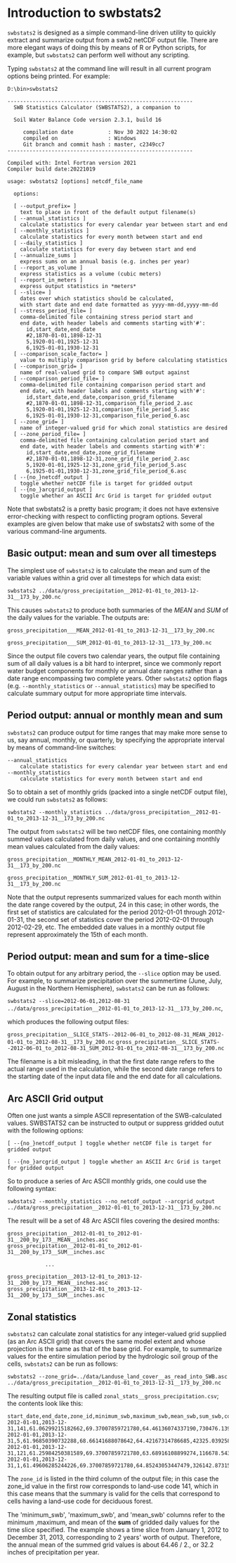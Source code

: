 # Introduction to swbstats2

`swbstats2` is designed as a simple command-line driven utility to quickly extract and summarize output from a swb2 netCDF output file. There are more elegant ways of doing this by means of R or Python scripts, for example, but `swbstats2` can perform well without any scripting.

Typing `swbstats2` at the command line will result in all current program options being printed. For example:
```
D:\bin>swbstats2

-----------------------------------------------------------
  SWB Statistics Calculator (SWBSTATS2), a companion to

  Soil Water Balance Code version 2.3.1, build 16

     compilation date           : Nov 30 2022 14:30:02
     compiled on                : Windows
     Git branch and commit hash : master, c2349cc7
-----------------------------------------------------------

Compiled with: Intel Fortran version 2021
Compiler build date:20221019

usage: swbstats2 [options] netcdf_file_name

  options:

  [ --output_prefix= ]
    text to place in front of the default output filename(s)
  [ --annual_statistics ]
    calculate statistics for every calendar year between start and end
  [ --monthly_statistics ]
    calculate statistics for every month between start and end
  [ --daily_statistics ]
    calculate statistics for every day between start and end
  [ --annualize_sums ]
    express sums on an annual basis (e.g. inches per year)
  [ --report_as_volume ]
    express statistics as a volume (cubic meters)
  [ --report_in_meters ]
    express output statistics in *meters*
  [ --slice= ]
    dates over which statistics should be calculated,
    with start date and end date formatted as yyyy-mm-dd,yyyy-mm-dd
  [ --stress_period_file= ]
    comma-delimited file containing stress period start and
    end date, with header labels and comments starting with'#':
      id,start_date,end_date
      #2,1870-01-01,1898-12-31
      5,1920-01-01,1925-12-31
      6,1925-01-01,1930-12-31
  [ --comparison_scale_factor= ]
    value to multiply comparison grid by before calculating statistics
  [ --comparison_grid= ]
    name of real-valued grid to compare SWB output against
  [ --comparison_period_file= ]
    comma-delimited file containing comparison period start and
    end date, with header labels and comments starting with'#':
      id,start_date,end_date,comparison_grid_filename
      #2,1870-01-01,1898-12-31,comparison_file_period_2.asc
      5,1920-01-01,1925-12-31,comparison_file_period_5.asc
      6,1925-01-01,1930-12-31,comparison_file_period_6.asc
  [ --zone_grid= ]
    name of integer-valued grid for which zonal statistics are desired
  [ --zone_period_file= ]
    comma-delimited file containing calculation period start and
    end date, with header labels and comments starting with'#':
      id,start_date,end_date,zone_grid_filename
      #2,1870-01-01,1898-12-31,zone_grid_file_period_2.asc
      5,1920-01-01,1925-12-31,zone_grid_file_period_5.asc
      6,1925-01-01,1930-12-31,zone_grid_file_period_6.asc
  [ --{no_}netcdf_output ]
    toggle whether netCDF file is target for gridded output
  [ --{no_}arcgrid_output ]
    toggle whether an ASCII Arc Grid is target for gridded output
```
Note that swbstats2 is a pretty basic program; it does not have extensive error-checking with respect to conflicting program options. Several examples are given below that make use of swbstats2 with some of the various command-line arguments.

## Basic output: mean and sum over all timesteps

The simplest use of `swbstats2` is to calculate the mean and sum of the variable values within a grid over all timesteps for which data exist:

`swbstats2 ../data/gross_precipitation__2012-01-01_to_2013-12-31__173_by_200.nc`

This causes `swbstats2` to produce both summaries of the *MEAN* and *SUM* of the daily values for the variable. The outputs are:

`gross_precipitation___MEAN_2012-01-01_to_2013-12-31__173_by_200.nc`

`gross_precipitation___SUM_2012-01-01_to_2013-12-31__173_by_200.nc`

Since the output file covers two calendar years, the output file containing sum of all daily values is a bit hard to interpret, since we commonly report water budget components for monthly or annual date ranges rather than a date range encompassing two complete years. Other `swbstats2` option flags (e.g. `--monthly_statistics` or `--annual_statistics`) may be specified to calculate summary output for more appropriate time intervals.

## Period output: annual or monthly mean and sum

`swbstats2` can produce output for time ranges that may make more sense to us, say annual, monthly, or quarterly, by specifying the appropriate interval by means of command-line switches:
```
--annual_statistics
    calculate statistics for every calendar year between start and end
--monthly_statistics
    calculate statistics for every month between start and end
```

So to obtain a set of monthly grids (packed into a single netCDF output file), we could run `swbstats2` as follows:

`swbstats2 --monthly_statistics ../data/gross_precipitation__2012-01-01_to_2013-12-31__173_by_200.nc`

The output from `swbstats2` will be two netCDF files, one containing monthly summed values calculated from daily values, and one containing monthly mean values calculated from the daily values:

`gross_precipitation__MONTHLY_MEAN_2012-01-01_to_2013-12-31__173_by_200.nc`

`gross_precipitation__MONTHLY_SUM_2012-01-01_to_2013-12-31__173_by_200.nc`

Note that the output represents summarized values for each month within the date range covered by the output, 24 in this case; in other words, the first set of statistics are calculated for the period 2012-01-01 through 2012-01-31, the second set of statistics cover the period 2012-02-01 through 2012-02-29, etc. The embedded date values in a monthly output file represent approximately the 15th of each month.

## Period output: mean and sum for a time-slice

To obtain output for any arbitrary period, the `--slice` option may be used. For example, to summarize precipitation over the summertime (June, July, August in the Northern Hemisphere), `swbstats2` can be run as follows:

`swbstats2 --slice=2012-06-01,2012-08-31 ../data/gross_precipitation__2012-01-01_to_2013-12-31__173_by_200.nc`,

which produces the following output files:

`gross_precipitation__SLICE_STATS--2012-06-01_to_2012-08-31_MEAN_2012-01-01_to_2012-08-31__173_by_200.nc`
`gross_precipitation__SLICE_STATS--2012-06-01_to_2012-08-31_SUM_2012-01-01_to_2012-08-31__173_by_200.nc`

The filename is a bit misleading, in that the first date range refers to the actual range used in the calculation, while the second date range refers to the starting date of the input data file and the end date for all calculations.

## Arc ASCII Grid output

Often one just wants a simple ASCII representation of the SWB-calculated values. SWBSTATS2 can be instructed to output or suppress gridded outut with the following options:

`[ --{no_}netcdf_output ]
    toggle whether netCDF file is target for gridded output`

`[ --{no_}arcgrid_output ]
    toggle whether an ASCII Arc Grid is target for gridded output`

So to produce a series of Arc ASCII monthly grids, one could use the following syntax:

`swbstats2 --monthly_statistics --no_netcdf_output --arcgrid_output ../data/gross_precipitation__2012-01-01_to_2013-12-31__173_by_200.nc`

The result will be a set of 48 Arc ASCII files covering the desired months:


    gross_precipitation__2012-01-01_to_2012-01-31__200_by_173__MEAN__inches.asc
    gross_precipitation__2012-01-01_to_2012-01-31__200_by_173__SUM__inches.asc

                ...

    gross_precipitation__2013-12-01_to_2013-12-31__200_by_173__MEAN__inches.asc
    gross_precipitation__2013-12-01_to_2013-12-31__200_by_173__SUM__inches.asc

## Zonal statistics

`swbstats2` can calculate zonal statistics for any integer-valued grid supplied (as an Arc ASCII grid) that covers the same model extent and whose projection is the same as that of the base grid. For example, to summarize values for the entire simulation period by the hydrologic soil group of the cells, `swbstats2` can be run as follows:

```
swbstats2 --zone_grid=../data/Landuse_land_cover__as_read_into_SWB.asc ../data/gross_precipitation__2012-01-01_to_2013-12-31__173_by_200.nc
```

The resulting output file is called `zonal_stats__gross_precipitation.csv`; the contents look like this:

```
start_date,end_date,zone_id,minimum_swb,maximum_swb,mean_swb,sum_swb,count_swb
2012-01-01,2013-12-31,141,61.06299215182662,69.37007859721780,64.46136074337190,730476.1399438903,11332
2012-01-01,2013-12-31,5,61.96850390732288,68.66141688078642,64.42167314786685,42325.03925814852,657
2012-01-01,2013-12-31,121,61.25984250381589,69.37007859721780,63.68916108899274,116678.5431150347,1832
2012-01-01,2013-12-31,1,61.49606285244226,69.37007859721780,64.85243053447479,326142.8731578737,5029
```

The `zone_id` is listed in the third column of the output file; in this case the zone_id value in the first row corresponds to land-use code 141, which in this case means that the summary is valid for the cells that correspond to cells having a land-use code for deciduous forest. 

The 'minimum_swb', 'maximum_swb', and 'mean_swb' columns refer to the minimum ,maximum, and mean of the **sum** of gridded daily values for the time slice specified. The example shows a time slice from January 1, 2012 to December 31, 2013, corresponding to 2 years' worth of output. Therefore, the annual mean of the summed grid values is about 64.46 / 2., or 32.2 inches of precipitation per year.
